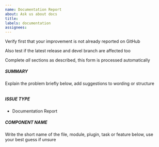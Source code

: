 ```yaml
---
name: Documentation Report
about: Ask us about docs
title: 
labels: documentation
assignees: 
---
```

Verify first that your improvement is not already reported on GitHub

Also test if the latest release and devel branch are affected too

Complete *all* sections as described, this form is processed automatically

##### SUMMARY
Explain the problem briefly below, add suggestions to wording or structure
```

```

##### ISSUE TYPE
- Documentation Report

##### COMPONENT NAME
Write the short name of the file, module, plugin, task or feature below, use your best guess if unsure
```

```
